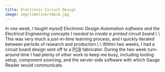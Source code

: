 ```yaml
---
title: Electronic Circuit Design
image: img/timeline/3dpcb.jpg
---
```

*In one week, I taught myself Electronic Design Automation software and the Electrical Engineering concepts I needed to create a printed circuit board.*\\
\\
This was very much a <i>just-in-time</i> learning process, and I quickly iterated between periods of research and production.\\
\\
Within two weeks, I had a circuit board design sent off to a <abbr class="initialism" title="Printed Circuit Board">PCB</abbr> fabricator.  During the two week turn-around time I had plenty of other work to keep me busy, including tooling setup, component sourcing, and the server-side software with which Gauge Reader would communicate.
